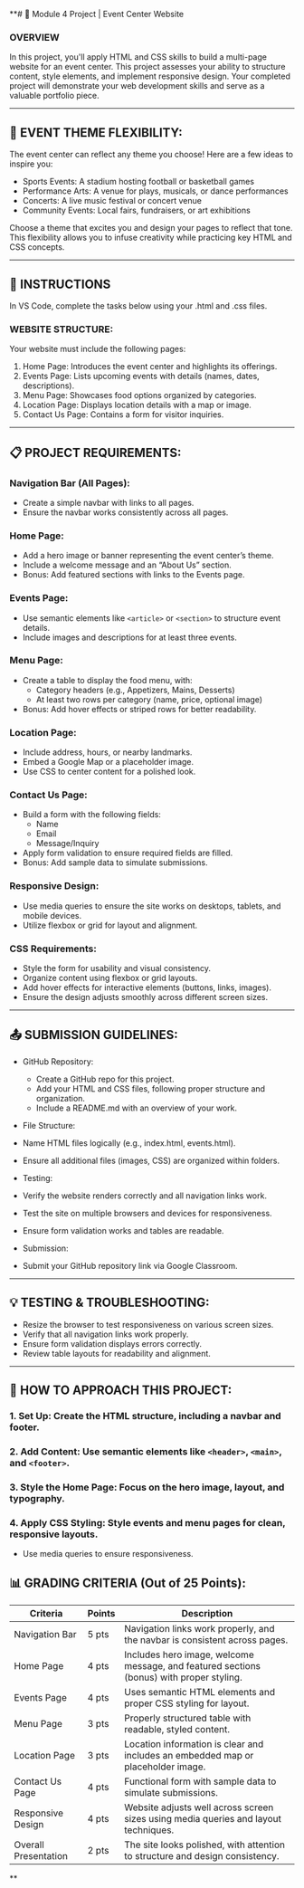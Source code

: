 **# 📝 Module 4 Project | Event Center Website

### OVERVIEW

In this project, you'll apply HTML and CSS skills to build a multi-page website for an event center. This project assesses your ability to structure content, style elements, and implement responsive design. Your completed project will demonstrate your web development skills and serve as a valuable portfolio piece.

---

## 🎨 EVENT THEME FLEXIBILITY:

The event center can reflect any theme you choose! Here are a few ideas to inspire you:

* Sports Events: A stadium hosting football or basketball games
* Performance Arts: A venue for plays, musicals, or dance performances
* Concerts: A live music festival or concert venue
* Community Events: Local fairs, fundraisers, or art exhibitions

Choose a theme that excites you and design your pages to reflect that tone. This flexibility allows you to infuse creativity while practicing key HTML and CSS concepts.

---

## 🔧 INSTRUCTIONS

In VS Code, complete the tasks below using your .html and .css files.

### WEBSITE STRUCTURE:

Your website must include the following pages:

1. Home Page: Introduces the event center and highlights its offerings.
2. Events Page: Lists upcoming events with details (names, dates, descriptions).
3. Menu Page: Showcases food options organized by categories.
4. Location Page: Displays location details with a map or image.
5. Contact Us Page: Contains a form for visitor inquiries.

---

## 📋 PROJECT REQUIREMENTS:

### Navigation Bar (All Pages):

* Create a simple navbar with links to all pages.
* Ensure the navbar works consistently across all pages.

### Home Page:

* Add a hero image or banner representing the event center’s theme.
* Include a welcome message and an “About Us” section.
* Bonus: Add featured sections with links to the Events page.

### Events Page:

* Use semantic elements like `<article>` or `<section>` to structure event details.
* Include images and descriptions for at least three events.

### Menu Page:

* Create a table to display the food menu, with:
  * Category headers (e.g., Appetizers, Mains, Desserts)
  * At least two rows per category (name, price, optional image)
* Bonus: Add hover effects or striped rows for better readability.

### Location Page:

* Include address, hours, or nearby landmarks.
* Embed a Google Map or a placeholder image.
* Use CSS to center content for a polished look.

### Contact Us Page:

* Build a form with the following fields:
  * Name
  * Email
  * Message/Inquiry
* Apply form validation to ensure required fields are filled.
* Bonus: Add sample data to simulate submissions.

### Responsive Design:

* Use media queries to ensure the site works on desktops, tablets, and mobile devices.
* Utilize flexbox or grid for layout and alignment.

### CSS Requirements:

* Style the form for usability and visual consistency.
* Organize content using flexbox or grid layouts.
* Add hover effects for interactive elements (buttons, links, images).
* Ensure the design adjusts smoothly across different screen sizes.

---

## 📤 SUBMISSION GUIDELINES:

* GitHub Repository:

  * Create a GitHub repo for this project.
  * Add your HTML and CSS files, following proper structure and organization.
  * Include a README.md with an overview of your work.
* File Structure:
* Name HTML files logically (e.g., index.html, events.html).
* Ensure all additional files (images, CSS) are organized within folders.
* Testing:
* Verify the website renders correctly and all navigation links work.
* Test the site on multiple browsers and devices for responsiveness.
* Ensure form validation works and tables are readable.
* Submission:
* Submit your GitHub repository link via Google Classroom.

---

## 💡 TESTING & TROUBLESHOOTING:

* Resize the browser to test responsiveness on various screen sizes.
* Verify that all navigation links work properly.
* Ensure form validation displays errors correctly.
* Review table layouts for readability and alignment.

---

## 🚀 HOW TO APPROACH THIS PROJECT:

### 1. Set Up: Create the HTML structure, including a navbar and footer.

### 2. Add Content: Use semantic elements like `<header>`, `<main>`, and `<footer>`.

### 3. Style the Home Page: Focus on the hero image, layout, and typography.

### 4. Apply CSS Styling: Style events and menu pages for clean, responsive layouts.

* Use media queries to ensure responsiveness.

## 📊 GRADING CRITERIA (Out of 25 Points):

| Criteria             | Points | Description                                                                              |
| -------------------- | ------ | ---------------------------------------------------------------------------------------- |
| Navigation Bar       | 5 pts  | Navigation links work properly, and the navbar is consistent across pages.               |
| Home Page            | 4 pts  | Includes hero image, welcome message, and featured sections (bonus) with proper styling. |
| Events Page          | 4 pts  | Uses semantic HTML elements and proper CSS styling for layout.                           |
| Menu Page            | 3 pts  | Properly structured table with readable, styled content.                                 |
| Location Page        | 3 pts  | Location information is clear and includes an embedded map or placeholder image.         |
| Contact Us Page      | 4 pts  | Functional form with sample data to simulate submissions.                                |
| Responsive Design    | 4 pts  | Website adjusts well across screen sizes using media queries and layout techniques.      |
| Overall Presentation | 2 pts  | The site looks polished, with attention to structure and design consistency.             |

**
